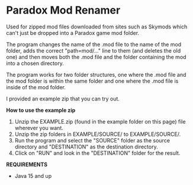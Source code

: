 # Paradox Mod Renamer
Used for zipped mod files downloaded from sites such as Skymods which can't just be dropped into a Paradox game mod folder.

The program changes the name of the .mod file to the name of the mod folder, adds the correct "path=mod/..." line to them (and deletes the old one) and then moves both the .mod file and the folder containing the mod into a chosen directory.

The program works for two folder structures, one where the .mod file and the mod folder is within the same folder and one where the .mod file is inside of the mod folder.

I provided an example zip that you can try out.

**How to use the example zip**

1. Unzip the EXAMPLE.zip (found in the example folder on this page) file wherever you want.
2. Unzip the zip folders in EXAMPLE/SOURCE/ to EXAMPLE/SOURCE/.
3. Run the program and select the "SOURCE" folder as the source directory and "DESTINATION" as the destination directory.
4. Click on "RUN" and look in the "DESTINATION" folder for the result.


**REQUIREMENTS**
- Java 15 and up
